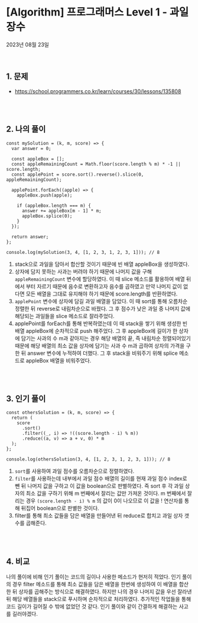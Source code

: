 # **[Algorithm] 프로그래머스 Level 1 - 과일 장수**

2023년 08월 23일

<br>

## **1. 문제**

- https://school.programmers.co.kr/learn/courses/30/lessons/135808

<br>
<br>

## **2. 나의 풀이**

```tsx
const mySolution = (k, m, score) => {
  var answer = 0;

  const appleBox = [];
  const appleRemainingCount = Math.floor(score.length % m) * -1 || score.length;
  const applePoint = score.sort().reverse().slice(0, appleRemainingCount);

  applePoint.forEach((apple) => {
    appleBox.push(apple);

    if (appleBox.length === m) {
      answer += appleBox[m - 1] * m;
      appleBox.splice(0);
    }
  });

  return answer;
};

console.log(mySolution(3, 4, [1, 2, 3, 1, 2, 3, 1])); // 8
```

1. stack으로 과일을 담아서 합산할 것이기 때문에 빈 배열 appleBox을 생성하였다.
2. 상자에 담지 못하는 사과는 버려야 하기 때문에 나머지 값을 구해 `appleRemainingCount` 변수에 할당하였다. 이 때 slice 메소드를 활용하여 배열 뒤에서 부터 자르기 때문에 음수로 변환하고자 음수를 곱하였고 만약 나머지 값이 없다면 모든 배열을 그대로 유지해야 하기 때문에 score.length를 반환하였다.
3. `applePoint` 변수에 상자에 담길 과일 배열을 담았다. 이 때 sort를 통해 오름차순 정렬한 뒤 reverse로 내림차순으로 바꿨다. 그 후 점수가 낮은 과일 중 나머지 값에 해당되는 과일들을 slice 메소드로 잘라주었다.
4. applePoint를 forEach를 통해 반복하였는데 이 때 stack을 쌓기 위해 생성한 빈 배열 appleBox에 순차적으로 push 해주었다. 그 후 appleBox에 길이가 한 상자에 담기는 사과의 수 m과 같아지는 경우 해당 배열의 끝, 즉 내림차순 정렬되어있기 때문에 해당 배열의 최소 값을 상자에 담기는 사과 수 m과 곱하여 상자의 가격을 구한 뒤 answer 변수에 누적하여 더했다. 그 후 stack을 비워주기 위해 splice 메소드로 appleBox 배열을 비워주었다.

<br>
<br>

## **3. 인기 풀이**

```tsx
const othersSolution = (k, m, score) => {
  return (
    score
      .sort()
      .filter((_, i) => !((score.length - i) % m))
      .reduce((a, v) => a + v, 0) * m
  );
};

console.log(othersSolution(3, 4, [1, 2, 3, 1, 2, 3, 1])); // 8
```

1. `sort`를 사용하여 과일 점수를 오름차순으로 정렬하였다.
2. `filter`를 사용하는데 내부에서 과일 점수 배열의 길이를 현재 과일 점수 index로 뺀 뒤 나머지 값을 구하고 이 값을 boolean으로 판별하였다. 즉 sort 후 각 과일 상자의 최소 값을 구하기 위해 m 번째에서 잘리는 값만 가져온 것이다. m 번째에서 잘리는 경우 `(score.length - i) % m` 의 값이 0이 나오므로 이 값을 ! 연산자를 통해 뒤집어 boolean으로 판별한 것이다.
3. filter를 통해 최소 값들을 담은 배열을 만들어낸 뒤 reduce로 합치고 과일 상자 갯수를 곱해준다.

<br>
<br>

## **4. 비교**

나의 풀이에 비해 인기 풀이는 코드의 길이나 사용한 메소드가 현저히 적었다. 인기 풀이의 경우 filter 메소드를 통해 최소 값들을 담은 배열을 한번에 생성하여 이 배열을 합산한 뒤 상자를 곱해주는 방식으로 해결하였다. 하지만 나의 경우 나머지 값을 우선 잘라낸 뒤 해당 배열들을 stack으로 푸시하며 순차적으로 처리하였다. 추가적인 작업들을 통해 코드 길이가 길어질 수 밖에 없었던 것 같다. 인기 풀이와 같이 간결하게 해결하는 사고를 길러야겠다.

<br>
